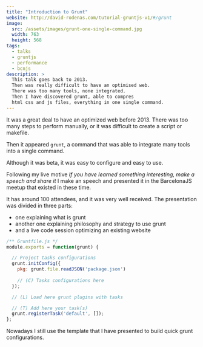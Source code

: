 ```yaml
---
title: "Introduction to Grunt"
website: http://david-rodenas.com/tutorial-gruntjs-v1/#/grunt
image: 
  src: /assets/images/grunt-one-single-command.jpg
  width: 763
  height: 568
tags:
  - talks
  - gruntjs
  - performance
  - bcnjs
description: > 
  This talk goes back to 2013.
  Then was really difficult to have an optimised web.
  There was too many tools, none integrated.
  Then I have discovered grunt, able to compres
  html css and js files, everything in one single command.
---
```


It was a great deal to have an optimized web before 2013.
There was too many steps to perform manually, 
or it was difficult to create a script or makefile.

Then it appeared `grunt`, 
a command that was able to integrate many tools
into a single command.

Although it was beta, it was easy to configure and
easy to use.

Following my live motive 
_If you have learned something interesting, make a speech and share it_
I make an speech and presented it in the BarcelonaJS
meetup that existed in these time.

It has around 100 attendees, and it was very well received.
The presentation was divided in three parts:

- one explaining what is grunt
- another one explaining philosophy and strategy to use grunt
- and a live code session optimizing an existing website

```javascript
/** Gruntfile.js */
module.exports = function(grunt) {

  // Project tasks configurations
  grunt.initConfig({
    pkg: grunt.file.readJSON('package.json')
    
    // (C) Tasks configurations here
  });

  // (L) Load here grunt plugins with tasks

  // (T) Add here your task(s) 
  grunt.registerTask('default', []);
};
```

Nowadays I still use the template that I have presented to build quick grunt configurations.
